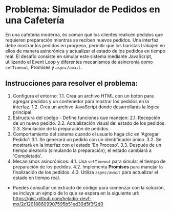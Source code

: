 # Problema: Simulador de Pedidos en una Cafetería
En una cafetería moderna, es común que los clientes realicen pedidos que requieren preparación mientras se reciben nuevos pedidos. Una interfaz debe mostrar los pedidos en progreso, permitir que los baristas trabajen en ellos de manera asincrónica y actualizar el estado de los pedidos en tiempo real. El desafío consiste en simular este sistema mediante JavaScript, utilizando el Event Loop y diferentes mecanismos de asincronía como `setTimeout`, Promises y `async/await`.
## Instrucciones para resolver el problema:
1. Configura el entorno:
1.1. Crea un archivo HTML con un botón para agregar pedidos y un contenedor para mostrar los pedidos en la interfaz.
1.2. Crea un archivo JavaScript donde desarrollarás la lógica principal.
2. Estructura del código - Define funciones que manejen:
2.1. Recepción de un nuevo pedido.
2.2. Actualización visual del estado de los pedidos.
2.3. Simulación de la preparación de pedidos.
3. Comportamiento del sistema cuando el usuario haga clic en 'Agregar Pedido':
3.1. Se generará un pedido con un identificador único.
3.2. Se mostrará en la interfaz con el estado 'En Proceso'.
3.3. Después de un tiempo aleatorio (simulando la preparación), el estado cambiará a 'Completado'.
4. Mecanismos asincrónicos:
4.1. Usa `setTimeout` para simular el tiempo de preparación de los pedidos.
4.2. Implementa **Promises** para manejar la finalización de los pedidos.
4.3. Utiliza `async/await` para actualizar el estado en tiempo real.
* Puedes consultar un extracto de código para comenzar con la solución, se incluye un ejmplo de lo que se espera en la siguiente url: https://gist.github.com/heladio-devf-mx/2c120188609907595b51ed30d5f3f2d0